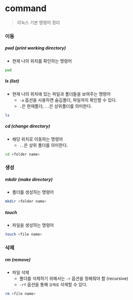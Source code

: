 # command

> 리눅스 기본 명령어 정리



### 이동

##### pwd (print working directory)

* 현재 나의 위치를 확인하는 명령어

```bash
pwd
```



##### ls (list)

* 현재 나의 위치에 있는 파일과 폴더들을 보여주는 명령어
  * `-a` 옵션을 사용하면 숨김폴더, 파일까지 확인할 수 있다. 
  * `.`은 현재폴더, `..`은 상위폴더를 의미한다.

```bash
ls
```



##### cd (change directory)

* 해당 위치로 이동하는 명령어
  * `..`은 상위 폴더를 의미한다.

```bash
cd <folder name>
```



### 생성

##### mkdir (make directory)

* 폴더를 생성하는 명령어

```bash
mkdir <folder name>
```



##### touch

* 파일을 생성하는 명령어

```bash
touch <file name>
```



### 삭제

##### rm (remove)

* 파일 삭제
  * 폴더를 삭제하기 위해서는 `-r` 옵션을 정해줘야 함 (recursive)
  * `-rf` 옵션을 통해 `강제로` 삭제할 수 있다. 

```bash
rm <file name>
```

